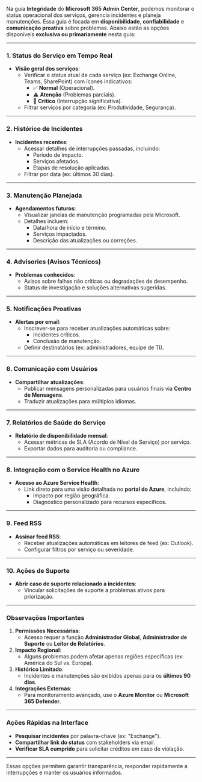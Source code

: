 Na guia **Integridade** do **Microsoft 365 Admin Center**, podemos monitorar o status operacional dos serviços, gerencia incidentes e planeja manutenções. Essa guia é focada em **disponibilidade**, **confiabilidade** e **comunicação proativa** sobre problemas. Abaixo estão as opções disponíveis **exclusiva ou primariamente** nesta guia:

---

### **1. Status do Serviço em Tempo Real**  
- **Visão geral dos serviços**:  
  - Verificar o status atual de cada serviço (ex: Exchange Online, Teams, SharePoint) com ícones indicativos:  
    - ✅ **Normal** (Operacional).  
    - ⚠️ **Atenção** (Problemas parciais).  
    - 🔴 **Crítico** (Interrupção significativa).  
  - Filtrar serviços por categoria (ex: Produtividade, Segurança).  

---

### **2. Histórico de Incidentes**  
- **Incidentes recentes**:  
  - Acessar detalhes de interrupções passadas, incluindo:  
    - Período de impacto.  
    - Serviços afetados.  
    - Etapas de resolução aplicadas.  
  - Filtrar por data (ex: últimos 30 dias).  

---

### **3. Manutenção Planejada**  
- **Agendamentos futuros**:  
  - Visualizar janelas de manutenção programadas pela Microsoft.  
  - Detalhes incluem:  
    - Data/hora de início e término.  
    - Serviços impactados.  
    - Descrição das atualizações ou correções.  

---

### **4. Advisories (Avisos Técnicos)**  
- **Problemas conhecidos**:  
  - Avisos sobre falhas não críticas ou degradações de desempenho.  
  - Status de investigação e soluções alternativas sugeridas.  

---

### **5. Notificações Proativas**  
- **Alertas por email**:  
  - Inscrever-se para receber atualizações automáticas sobre:  
    - Incidentes críticos.  
    - Conclusão de manutenção.  
  - Definir destinatários (ex: administradores, equipe de TI).  

---

### **6. Comunicação com Usuários**  
- **Compartilhar atualizações**:  
  - Publicar mensagens personalizadas para usuários finais via **Centro de Mensagens**.  
  - Traduzir atualizações para múltiplos idiomas.  

---

### **7. Relatórios de Saúde do Serviço**  
- **Relatório de disponibilidade mensal**:  
  - Acessar métricas de SLA (Acordo de Nível de Serviço) por serviço.  
  - Exportar dados para auditoria ou compliance.  

---

### **8. Integração com o Service Health no Azure**  
- **Acesso ao Azure Service Health**:  
  - Link direto para uma visão detalhada no **portal do Azure**, incluindo:  
    - Impacto por região geográfica.  
    - Diagnóstico personalizado para recursos específicos.  

---

### **9. Feed RSS**  
- **Assinar feed RSS**:  
  - Receber atualizações automáticas em leitores de feed (ex: Outlook).  
  - Configurar filtros por serviço ou severidade.  

---

### **10. Ações de Suporte**  
- **Abrir caso de suporte relacionado a incidentes**:  
  - Vincular solicitações de suporte a problemas ativos para priorização.  

---

### **Observações Importantes**  
1. **Permissões Necessárias**:  
   - Acesso requer a função **Administrador Global**, **Administrador de Suporte** ou **Leitor de Relatórios**.  
2. **Impacto Regional**:  
   - Alguns problemas podem afetar apenas regiões específicas (ex: América do Sul vs. Europa).  
3. **Histórico Limitado**:  
   - Incidentes e manutenções são exibidos apenas para os **últimos 90 dias**.  
4. **Integrações Externas**:  
   - Para monitoramento avançado, use o **Azure Monitor** ou **Microsoft 365 Defender**.  

---

### **Ações Rápidas na Interface**  
- **Pesquisar incidentes** por palavra-chave (ex: "Exchange").  
- **Compartilhar link do status** com stakeholders via email.  
- **Verificar SLA cumprido** para solicitar créditos em caso de violação.  

---

Essas opções permitem garantir transparência, responder rapidamente a interrupções e manter os usuários informados.